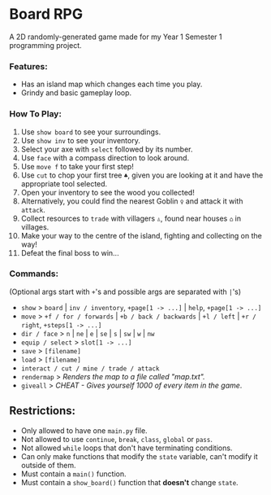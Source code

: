 # Board RPG
A 2D randomly-generated game made for my Year 1 Semester 1 programming project.

### Features:
- Has an island map which changes each time you play.
- Grindy and basic gameplay loop.

### How To Play:
1. Use `show board` to see your surroundings.
1. Use `show inv` to see your inventory.
1. Select your axe with `select` followed by its number.
1. Use `face` with a compass direction to look around.
1. Use `move f` to take your first step!
1. Use `cut` to chop your first tree `♣`, given you are looking at it and have the appropriate tool selected.
1. Open your inventory to see the wood you collected!
1. Alternatively, you could find the nearest Goblin `♀` and attack it with `attack`.
1. Collect resources to `trade` with villagers `♙`, found near houses `⌂` in villages.
1. Make your way to the centre of the island, fighting and collecting on the way!
1. Defeat the final boss to win...

### Commands:
(Optional args start with `+`'s and possible args are separated with `|`'s)
- `show` > `board` | `inv / inventory`, `+page[1 -> ...]` | `help`, `+page[1 -> ...]`
- `move` > `+f / for / forwards` | `+b / back / backwards` | `+l / left` | `+r / right`, `+steps[1 -> ...]`
- `dir / face` > `n` | `ne` | `e` | `se` | `s` | `sw` | `w` | `nw`
- `equip / select` > `slot[1 -> ...]`
- `save` > `[filename]`
- `load` > `[filename]`
- `interact / cut / mine / trade / attack`
- `rendermap` > *Renders the map to a file called "map.txt".*
- `giveall` > *CHEAT - Gives yourself 1000 of every item in the game*.

## Restrictions:
- Only allowed to have one `main.py` file.
- Not allowed to use `continue`, `break`, `class`, `global` or `pass`.
- Not allowed `while` loops that don't have terminating conditions.
- Can only make functions that modify the `state` variable, can't modify it outside of them.
- Must contain a `main()` function.
- Must contain a `show_board()` function that **doesn't** change `state`.
